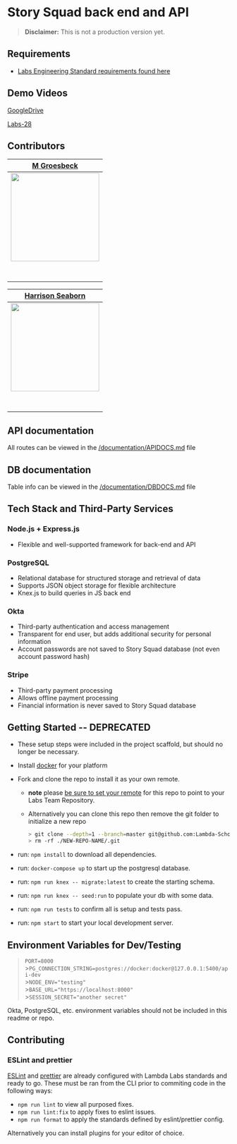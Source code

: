 # Story Squad back end and API

> **Disclaimer:** This is not a production version yet.

## Requirements

- [Labs Engineering Standard requirements found here](https://labs.lambdaschool.com/topics/node-js/)

## Demo Videos

[GoogleDrive](https://drive.google.com/drive/folders/1CRnotKkZo9K-7AGBgfniRfJlwwfySO4F?usp=sharing)

[Labs-28](https://drive.google.com/drive/folders/1k4jNKvTGx_ISCFlfBH12lGXXajWEtnED?usp=sharing)

## Contributors

| [M Groesbeck](https://github.com/MMGroesbeck)                                                                                                                      |
| ------------------------------------------------------------------------------------------------------------------------------------------------------------------ |
| [<img src="https://avatars1.githubusercontent.com/u/59658087?s=460&u=8df0cdedcfab8315a6802db3412fc9c9aa9e4e07&v=4" width="200" />](https://github.com/MMGroesbeck) |
| [<img src="https://github.com/favicon.ico" width="15"> ](https://github.com/MMGroesbeck)                                                                           |
| [ <img src="https://static.licdn.com/sc/h/al2o9zrvru7aqj8e1x2rzsrca" width="15"> ](https://www.linkedin.com/in/m-groesbeck/)                                       |

| [Harrison Seaborn](https://github.com/HarrisonMS)                                                                                                                 |
| ----------------------------------------------------------------------------------------------------------------------------------------------------------------- |
| [<img src="https://avatars0.githubusercontent.com/u/54726103?s=460&u=8a9bb62c6871e6c533796161be184995bec7523a&v=4" width="200" />](https://github.com/harrisonMS) |
| [<img src="https://github.com/favicon.ico" width="15"> ](https://github.com/harrisonMS)                                                                           |
| [ <img src="https://static.licdn.com/sc/h/al2o9zrvru7aqj8e1x2rzsrca" width="15"> ](https://www.linkedin.com/in/harrison-seaborn/)                                 |

## API documentation

All routes can be viewed in the [/documentation/APIDOCS.md](./documentation/APIDOCS.md) file

## DB documentation

Table info can be viewed in the [/documentation/DBDOCS.md](./documentation/DBDOCS.md) file

## Tech Stack and Third-Party Services

### Node.js + Express.js

- Flexible and well-supported framework for back-end and API

### PostgreSQL

- Relational database for structured storage and retrieval of data
- Supports JSON object storage for flexible architecture
- Knex.js to build queries in JS back end

### Okta

- Third-party authentication and access management
- Transparent for end user, but adds additional security for personal information
- Account passwords are not saved to Story Squad database (not even account password hash)

### Stripe

- Third-party payment processing
- Allows offline payment processing
- Financial information is never saved to Story Squad database

## Getting Started -- DEPRECATED

- These setup steps were included in the project scaffold, but should no longer be necessary.

- Install [docker](https://docs.docker.com/get-docker/) for your platform
- Fork and clone the repo to install it as your own remote.

  - **note** please [be sure to set your remote](https://help.github.jp/enterprise/2.11/user/articles/changing-a-remote-s-url/) for this repo to point to your Labs Team Repository.
  - Alternatively you can clone this repo then remove the git folder to initialize a new repo

    ```bash
    > git clone --depth=1 --branch=master git@github.com:Lambda-School-Labs/labs-api-starter.git NEW-REPO-NAME
    > rm -rf ./NEW-REPO-NAME/.git
    ```

- run: `npm install` to download all dependencies.
- run: `docker-compose up` to start up the postgresql database.
- run: `npm run knex -- migrate:latest` to create the starting schema.
- run: `npm run knex -- seed:run` to populate your db with some data.
- run: `npm run tests` to confirm all is setup and tests pass.
- run: `npm start` to start your local development server.

## Environment Variables for Dev/Testing

> `PORT=8000`<br> >`PG_CONNECTION_STRING=postgres://docker:docker@127.0.0.1:5400/api-dev`<br> >`NODE_ENV="testing"`<br> >`BASE_URL="https://localhost:8000"`<br> >`SESSION_SECRET="another secret"`

Okta, PostgreSQL, etc. environment variables should not be included in this readme or repo.

## Contributing

### ESLint and prettier

[ESLint](https://eslint.org/) and [prettier](https://prettier.io/) are already
configured with Lambda Labs standards and ready to go. These must be ran from
the CLI prior to commiting code in the following ways:

- `npm run lint` to view all purposed fixes.
- `npm run lint:fix` to apply fixes to eslint issues.
- `npm run format` to apply the standards defined by eslint/prettier config.

Alternatively you can install plugins for your editor of choice.
